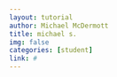 ```yaml
---
layout: tutorial
author: Michael McDermott
title: michael s.
img: false
categories: [student]
link: #
---
```

